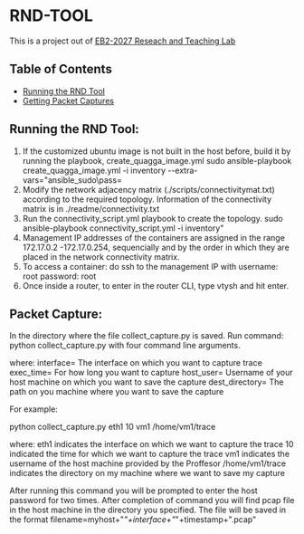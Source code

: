 # RND-TOOL

This is a project out of [EB2-2027 Reseach and Teaching Lab](https://sites.google.com/a/ncsu.edu/summer15eb22027/)

## Table of Contents
* [Running the RND Tool](#running-the-rnd-tool)
* [Getting Packet Captures](#packet-capture)

## Running the RND Tool:
1. If the customized ubuntu image is not built in the host before, build it by running the playbook, create_quagga_image.yml 
   sudo ansible-playbook create_quagga_image.yml -i inventory --extra-vars="ansible_sudo\pass=<sudo password>
2. Modify the network adjacency matrix (./scripts/connectivitymat.txt) according to the required topology. Information of the connectivity      matrix is in ./readme/connectivity.txt
3. Run the connectivity_script.yml playbook to create the topology.
   sudo ansible-playbook connectivity_script.yml -i inventory"
4. Management IP addresses of the containers are assigned in the range 172.17.0.2 -172.17.0.254, sequencially and by the order in which they are placed in the network connectivity matrix. 
5. To access a container: do ssh to the management IP with username: root password: root
6. Once inside a router, to enter in the router CLI, type vtysh and hit enter.


## Packet Capture:

In the directory where the file collect_capture.py is saved.
Run command:
python collect_capture.py with four command line arguments.

where:
interface= The interface on which you want to capture trace
exec_time= For how long you want to capture
host_user= Username of your host machine on which you want to save the capture
dest_directory= The path on you machine where you want to save the capture

For example:

python collect_capture.py eth1 10 vm1 /home/vm1/trace

where: 
  eth1 indicates the interface on which we want to capture the trace 
  10 indicated the time for which we want to capture the trace
  vm1 indicates the username of the host machine provided  by the Proffesor 
  /home/vm1/trace indicates the directory on my machine where we want to save my capture
  
  After running this command you will be prompted to enter the host password for two times.
  After completion of command you will find pcap file in the host machine in the directory you specified. 
  The file will be saved in the format 
  filename=myhost+"_"+interface+"_"+timestamp+".pcap"
